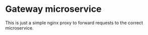 # Gateway microservice
This is just a simple nginx proxy to forward requests to the correct microservice. 